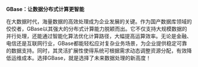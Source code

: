 **GBase：让数据分布式计算更智能**

在大数据时代，海量数据的高效处理成为企业发展的关键。作为国产数据库领域的佼佼者，GBase以其强大的分布式计算能力脱颖而出。它不仅支持大规模数据的并行处理，还能通过智能化算法优化计算路径，大幅提高运算效率。无论是金融、电信还是互联网行业，GBase都能轻松应对复杂业务场景，为企业提供稳定可靠的数据支持。同时，其灵活扩展性使得系统可根据需求动态调整资源分配，有效降低运维成本。选择GBase，就是选择了未来数据处理的新高度！